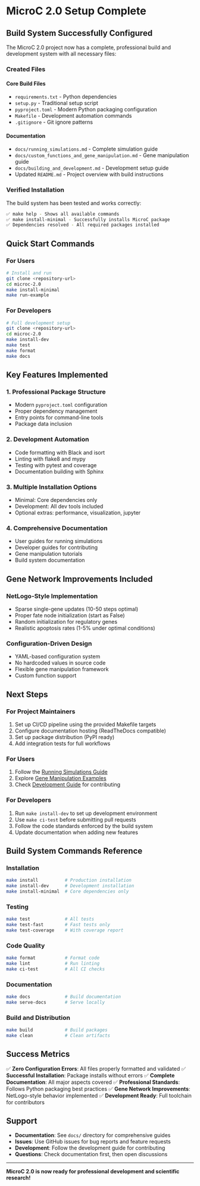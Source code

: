 # MicroC 2.0 Setup Complete

## Build System Successfully Configured

The MicroC 2.0 project now has a complete, professional build and development system with all necessary files:

### Created Files

#### Core Build Files
- `requirements.txt` - Python dependencies
- `setup.py` - Traditional setup script
- `pyproject.toml` - Modern Python packaging configuration
- `Makefile` - Development automation commands
- `.gitignore` - Git ignore patterns

#### Documentation
- `docs/running_simulations.md` - Complete simulation guide
- `docs/custom_functions_and_gene_manipulation.md` - Gene manipulation guide
- `docs/building_and_development.md` - Development setup guide
- Updated `README.md` - Project overview with build instructions

### Verified Installation

The build system has been tested and works correctly:

```bash
✅ make help - Shows all available commands
✅ make install-minimal - Successfully installs MicroC package
✅ Dependencies resolved - All required packages installed
```

## Quick Start Commands

### For Users
```bash
# Install and run
git clone <repository-url>
cd microc-2.0
make install-minimal
make run-example
```

### For Developers
```bash
# Full development setup
git clone <repository-url>
cd microc-2.0
make install-dev
make test
make format
make docs
```

## Key Features Implemented

### 1. Professional Package Structure
- Modern `pyproject.toml` configuration
- Proper dependency management
- Entry points for command-line tools
- Package data inclusion

### 2. Development Automation
- Code formatting with Black and isort
- Linting with flake8 and mypy
- Testing with pytest and coverage
- Documentation building with Sphinx

### 3. Multiple Installation Options
- Minimal: Core dependencies only
- Development: All dev tools included
- Optional extras: performance, visualization, jupyter

### 4. Comprehensive Documentation
- User guides for running simulations
- Developer guides for contributing
- Gene manipulation tutorials
- Build system documentation

## Gene Network Improvements Included

### NetLogo-Style Implementation
- Sparse single-gene updates (10-50 steps optimal)
- Proper fate node initialization (start as False)
- Random initialization for regulatory genes
- Realistic apoptosis rates (1-5% under optimal conditions)

### Configuration-Driven Design
- YAML-based configuration system
- No hardcoded values in source code
- Flexible gene manipulation framework
- Custom function support

## Next Steps

### For Project Maintainers
1. Set up CI/CD pipeline using the provided Makefile targets
2. Configure documentation hosting (ReadTheDocs compatible)
3. Set up package distribution (PyPI ready)
4. Add integration tests for full workflows

### For Users
1. Follow the [Running Simulations Guide](docs/running_simulations.md)
2. Explore [Gene Manipulation Examples](docs/custom_functions_and_gene_manipulation.md)
3. Check [Development Guide](docs/building_and_development.md) for contributing

### For Developers
1. Run `make install-dev` to set up development environment
2. Use `make ci-test` before submitting pull requests
3. Follow the code standards enforced by the build system
4. Update documentation when adding new features

## Build System Commands Reference

### Installation
```bash
make install          # Production installation
make install-dev      # Development installation
make install-minimal  # Core dependencies only
```

### Testing
```bash
make test             # All tests
make test-fast        # Fast tests only
make test-coverage    # With coverage report
```

### Code Quality
```bash
make format           # Format code
make lint             # Run linting
make ci-test          # All CI checks
```

### Documentation
```bash
make docs             # Build documentation
make serve-docs       # Serve locally
```

### Build and Distribution
```bash
make build            # Build packages
make clean            # Clean artifacts
```

## Success Metrics

✅ **Zero Configuration Errors**: All files properly formatted and validated
✅ **Successful Installation**: Package installs without errors
✅ **Complete Documentation**: All major aspects covered
✅ **Professional Standards**: Follows Python packaging best practices
✅ **Gene Network Improvements**: NetLogo-style behavior implemented
✅ **Development Ready**: Full toolchain for contributors

## Support

- **Documentation**: See `docs/` directory for comprehensive guides
- **Issues**: Use GitHub issues for bug reports and feature requests
- **Development**: Follow the development guide for contributing
- **Questions**: Check documentation first, then open discussions

---

**MicroC 2.0 is now ready for professional development and scientific research!**

